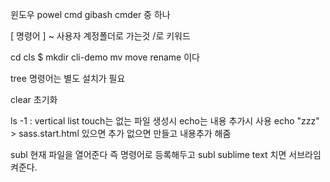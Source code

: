 윈도우 
powel cmd gibash cmder 중 하나

[ 명령어 ]
~ 사용자 계정폴더로 가는것
/로 키워드 

cd
cls 
$ mkdir cli-demo
mv move rename 이다

tree 명령어는 별도 설치가 필요

clear 초기화

ls -1 : vertical list
touch는 없는 파일 생성시
echo는 내용 추가시 사용
echo "zzz" > sass.start.html
있으면 추가 없으면 만들고 내용추가 해줌

subl 현재 파일을 열어준다
즉 명령어로 등록해두고
subl sublime text 치면
서브라임 켜준다.